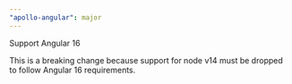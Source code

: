 ```yaml
---
"apollo-angular": major
---
```


Support Angular 16

This is a breaking change because support for node v14 must be dropped to follow Angular 16 requirements.
